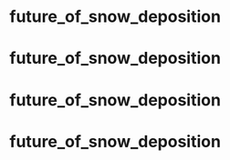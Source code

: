 # future_of_snow_deposition
# future_of_snow_deposition
# future_of_snow_deposition
# future_of_snow_deposition
